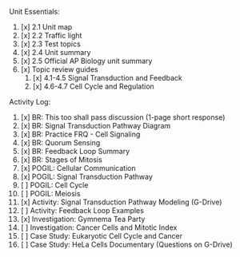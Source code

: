 Unit Essentials:

1. [x] 2.1 Unit map
2. [x] 2.2 Traffic light
3. [x] 2.3 Test topics
4. [x] 2.4 Unit summary
5. [x] 2.5 Official AP Biology unit summary
6. [x] Topic review guides
	1. [x] 4.1-4.5 Signal Transduction and Feedback
	2. [x] 4.6-4.7 Cell Cycle and Regulation

Activity Log:

1. [x] BR: This too shall pass discussion (1-page short response)
2. [x] BR: Signal Transduction Pathway Diagram
3. [x] BR: Practice FRQ - Cell Signaling
4. [x] BR: Quorum Sensing
5. [x] BR: Feedback Loop Summary
6. [x] BR: Stages of Mitosis
7. [x] POGIL: Cellular Communication
8. [x] POGIL: Signal Transduction Pathway
9. [ ] POGIL: Cell Cycle
10. [ ] POGIL: Meiosis
11. [x] Activity: Signal Transduction Pathway Modeling (G-Drive)
12. [ ] Activity: Feedback Loop Examples
13. [x] Investigation: Gymnema Tea Party
14. [ ] Investigation: Cancer Cells and Mitotic Index
15. [ ] Case Study: Eukaryotic Cell Cycle and Cancer
16. [ ] Case Study: HeLa Cells Documentary (Questions on G-Drive)
